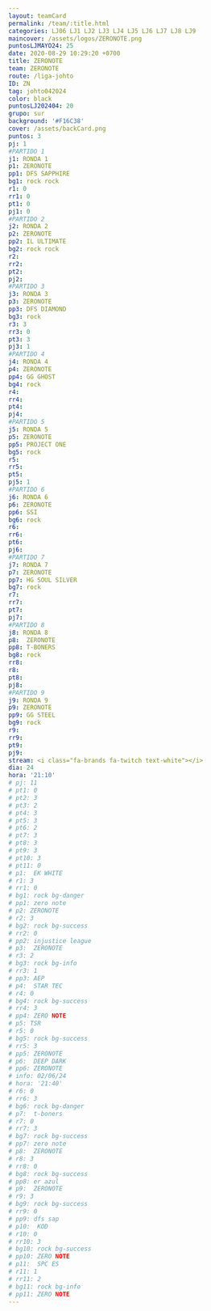 ```yaml
---
layout: teamCard
permalink: /team/:title.html
categories: LJ06 LJ1 LJ2 LJ3 LJ4 LJ5 LJ6 LJ7 LJ8 LJ9 
maincover: /assets/logos/ZERONOTE.png
puntosLJMAYO24: 25
date: 2020-08-29 10:29:20 +0700
title: ZERONOTE
team: ZERONOTE
route: /liga-johto
ID: ZN
tag: johto042024
color: black
puntosLJ202404: 20
grupo: sur
background: '#F16C38'
cover: /assets/backCard.png
puntos: 3
pj: 1
#PARTIDO 1
j1: RONDA 1
p1: ZERONOTE
pp1: DFS SAPPHIRE
bg1: rock rock
r1: 0
rr1: 0
pt1: 0
pj1: 0
#PARTIDO 2
j2: RONDA 2
p2: ZERONOTE
pp2: IL ULTIMATE
bg2: rock rock
r2: 
rr2: 
pt2: 
pj2: 
#PARTIDO 3
j3: RONDA 3
p3: ZERONOTE 
pp3: DFS DIAMOND
bg3: rock
r3: 3
rr3: 0
pt3: 3
pj3: 1
#PARTIDO 4
j4: RONDA 4
p4: ZERONOTE
pp4: GG GHOST
bg4: rock 
r4: 
rr4: 
pt4: 
pj4: 
#PARTIDO 5
j5: RONDA 5
p5: ZERONOTE
pp5: PROJECT ONE
bg5: rock 
r5: 
rr5: 
pt5: 
pj5: 1
#PARTIDO 6
j6: RONDA 6
p6: ZERONOTE
pp6: SSI
bg6: rock 
r6: 
rr6: 
pt6: 
pj6: 
#PARTIDO 7
j7: RONDA 7
p7: ZERONOTE
pp7: HG SOUL SILVER
bg7: rock 
r7: 
rr7: 
pt7: 
pj7: 
#PARTIDO 8
j8: RONDA 8
p8:  ZERONOTE
pp8: T-BONERS
bg8: rock 
rr8: 
r8: 
pt8: 
pj8: 
#PARTIDO 9
j9: RONDA 9
p9: ZERONOTE 
pp9: GG STEEL
bg9: rock
r9: 
rr9: 
pt9: 
pj9: 
stream: <i class="fa-brands fa-twitch text-white"></i>
dia: 24
hora: '21:10'
# pj: 11
# pt1: 0
# pt2: 3
# pt3: 2
# pt4: 3
# pt5: 3
# pt6: 2
# pt7: 3
# pt8: 3
# pt9: 3
# pt10: 3
# pt11: 0
# p1:  EK WHITE
# r1: 3
# rr1: 0 
# bg1: rock bg-danger
# pp1: zero note
# p2: ZERONOTE
# r2: 3
# bg2: rock bg-success
# rr2: 0
# pp2: injustice league
# p3:  ZERONOTE
# r3: 2
# bg3: rock bg-info
# rr3: 1
# pp3: AEP
# p4:  STAR TEC
# r4: 0
# bg4: rock bg-success
# rr4: 3
# pp4: ZERO NOTE
# p5: TSR
# r5: 0
# bg5: rock bg-success
# rr5: 3
# pp5: ZERONOTE
# p6:  DEEP DARK
# pp6: ZERONOTE
# info: 02/06/24
# hora: '21:40'
# r6: 0
# rr6: 3
# bg6: rock bg-danger
# p7:  t-boners
# r7: 0
# rr7: 3
# bg7: rock bg-success
# pp7: zero note
# p8:  ZERONOTE
# r8: 3
# rr8: 0
# bg8: rock bg-success
# pp8: er azul
# p9:  ZERONOTE
# r9: 3
# bg9: rock bg-success
# rr9: 0
# pp9: dfs sap
# p10:  KOD
# r10: 0
# rr10: 3
# bg10: rock bg-success
# pp10: ZERO NOTE
# p11:  SPC ES
# r11: 1
# rr11: 2
# bg11: rock bg-info
# pp11: ZERO NOTE
---
```



